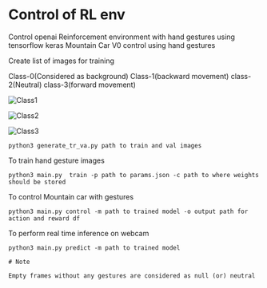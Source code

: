 # Control of RL env

Control openai Reinforcement environment with hand gestures using tensorflow keras 
Mountain Car V0 control using hand gestures

Create list of images for training

Class-0(Considered as background)
Class-1(backward movement)
class-2(Neutral)
class-3(forward movement)

![Class1](https://user-images.githubusercontent.com/50954616/146073007-92031bb6-0a50-4428-9de2-6bb392fb7f93.png)

![Class2](https://user-images.githubusercontent.com/50954616/146073389-68288a85-55a9-4c6b-941e-455f3eb10c9b.png)

![Class3](https://user-images.githubusercontent.com/50954616/146073551-630a7602-3a9d-4cae-86c0-e6517b804ae0.png)


```
python3 generate_tr_va.py path to train and val images
````

To train hand gesture images
```
python3 main.py  train -p path to params.json -c path to where weights should be stored
```

To control Mountain car with gestures
```
python3 main.py control -m path to trained model -o output path for action and reward df
```

To perform real time inference on webcam

```
python3 main.py predict -m path to trained model

# Note

Empty frames without any gestures are considered as null (or) neutral